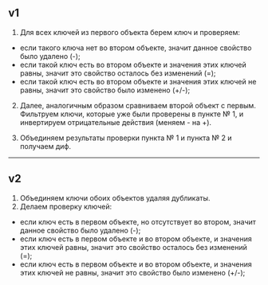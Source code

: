 ## v1

1. Для всех ключей из первого объекта берем ключ и проверяем:

* если такого ключа нет во втором объекте, значит данное свойство было удалено (-);
* если такой ключ есть во втором объекте и значения этих ключей равны, значит это свойство осталось без изменений (=);
* если такой ключ есть во втором объекте и значения этих ключей не равны, значит это свойство было изменено (+/-);

2. Далее, аналогичным образом сравниваем второй объект с первым. Фильтруем ключи, которые уже были проверены в пункте № 1, и инвертируем отрицательные действия (меняем - на +).

3. Объединяем результаты проверки пункта № 1 и пункта № 2 и получаем диф.

______________

## v2

1. Объединяем ключи обоих объектов удаляя дубликаты.
2. Делаем проверку ключей:

* если ключ есть в первом объекте, но отсутствует во втором, значит данное свойство было удалено (-);
* если ключ есть в первом объекте и во втором объекте, и значения этих ключей равны, значит это свойство осталось без изменений (=);
* если ключ есть в первом объекте и во втором объекте, и значения этих ключей не равны, значит это свойство было изменено (+/-);
